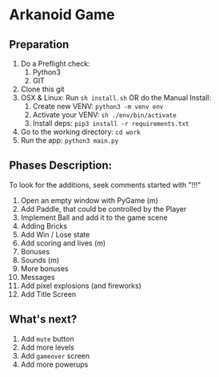 # Arkanoid Game

## Preparation

1. Do a Preflight check:
    1. Python3
    1. GIT
1. Clone this git
1. OSX & Linux: Run `sh install.sh` OR do the Manual Install:
    1. Create new VENV: `python3 -m venv env`
    1. Activate your VENV: `sh ./env/bin/activate`
    1. Install deps: `pip3 install -r requirements.txt`
1. Go to the working directory: `cd work`
1. Run the app: `python3 main.py`

## Phases Description:

To look for the additions, seek comments started with "!!!"

1. Open an empty window with PyGame (m)
1. Add Paddle, that could be controlled by the Player
1. Implement Ball and add it to the game scene
1. Adding Bricks
1. Add Win / Lose state
1. Add scoring and lives (m)
1. Bonuses
1. Sounds (m)
1. More bonuses
1. Messages
1. Add pixel explosions (and fireworks)
1. Add Title Screen

## What's next?

1. Add `mute` button
1. Add more levels
1. Add `gameover` screen
1. Add more powerups
